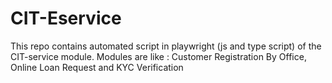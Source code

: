 # CIT-Eservice
This repo contains automated script in playwright (js and type script) of the CIT-service module. Modules are like : Customer Registration By Office, Online Loan Request and KYC Verification
